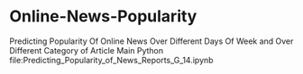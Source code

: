 # Online-News-Popularity
Predicting Popularity Of Online News Over Different Days Of Week and Over Different Category of Article
Main Python file:Predicting_Popularity_of_News_Reports_G_14.ipynb
